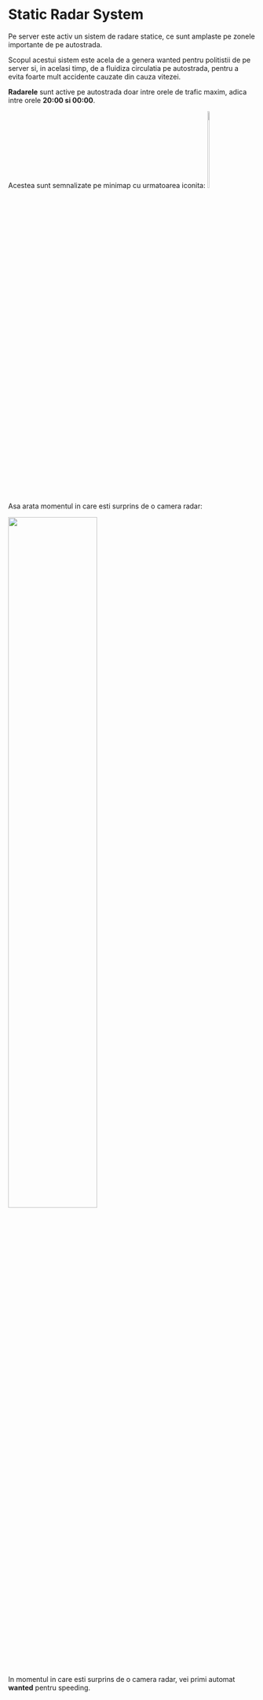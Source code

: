 # Static Radar System

Pe server este activ un sistem de radare statice, ce sunt amplaste pe zonele importante de pe autostrada.

Scopul acestui sistem este acela de a genera wanted pentru politistii de pe server si, in acelasi timp, de a fluidiza circulatia pe autostrada, pentru a evita foarte mult accidente cauzate din cauza vitezei.

**Radarele** sunt active pe autostrada doar intre orele de trafic maxim, adica intre orele **20:00 si 00:00**.

Acestea sunt semnalizate pe minimap cu urmatoarea iconita: <img src="https://i.imgur.com/IK9Kdih.png" width="2%" height="20%"/>

Asa arata momentul in care esti surprins de o camera radar:

<img src="https://i.imgur.com/9p2qtsV.gif" width="60%"/>

In momentul in care esti surprins de o camera radar, vei primi automat **wanted** pentru speeding.



